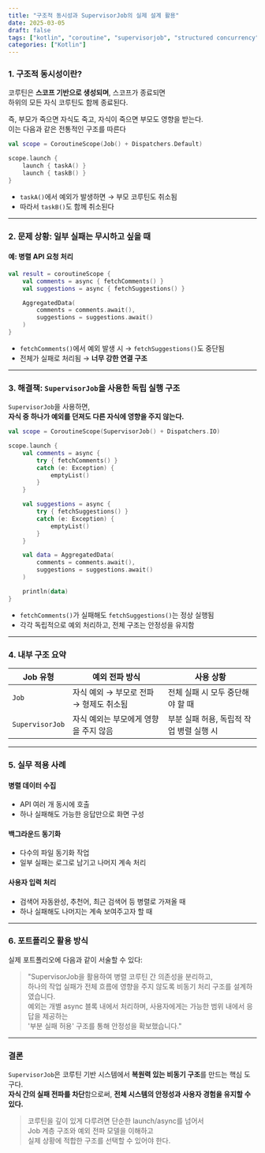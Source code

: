 ```yaml
---
title: "구조적 동시성과 SupervisorJob의 실제 설계 활용"
date: 2025-03-05
draft: false
tags: ["kotlin", "coroutine", "supervisorjob", "structured concurrency", "exception handling"]
categories: ["Kotlin"]
---
```


### 1. 구조적 동시성이란?

코루틴은 **스코프 기반으로 생성되며**, 스코프가 종료되면  
하위의 모든 자식 코루틴도 함께 종료된다.

즉, 부모가 죽으면 자식도 죽고, 자식이 죽으면 부모도 영향을 받는다.  
이는 다음과 같은 전통적인 구조를 따른다

```kotlin
val scope = CoroutineScope(Job() + Dispatchers.Default)

scope.launch {
    launch { taskA() }
    launch { taskB() }
}
```

- `taskA()`에서 예외가 발생하면 → 부모 코루틴도 취소됨
- 따라서 `taskB()`도 함께 취소된다

---

### 2. 문제 상황: 일부 실패는 무시하고 싶을 때

#### 예: 병렬 API 요청 처리

```kotlin
val result = coroutineScope {
    val comments = async { fetchComments() }
    val suggestions = async { fetchSuggestions() }

    AggregatedData(
        comments = comments.await(),
        suggestions = suggestions.await()
    )
}
```

- `fetchComments()`에서 예외 발생 시 → `fetchSuggestions()`도 중단됨
- 전체가 실패로 처리됨 → **너무 강한 연결 구조**

---

### 3. 해결책: `SupervisorJob`을 사용한 독립 실행 구조

`SupervisorJob`을 사용하면,  
**자식 중 하나가 예외를 던져도 다른 자식에 영향을 주지 않는다.**

```kotlin
val scope = CoroutineScope(SupervisorJob() + Dispatchers.IO)

scope.launch {
    val comments = async {
        try { fetchComments() }
        catch (e: Exception) {
            emptyList()
        }
    }

    val suggestions = async {
        try { fetchSuggestions() }
        catch (e: Exception) {
            emptyList()
        }
    }

    val data = AggregatedData(
        comments = comments.await(),
        suggestions = suggestions.await()
    )

    println(data)
}
```

- `fetchComments()`가 실패해도 `fetchSuggestions()`는 정상 실행됨
- 각각 독립적으로 예외 처리하고, 전체 구조는 안정성을 유지함

---

### 4. 내부 구조 요약

| Job 유형 | 예외 전파 방식 | 사용 상황 |
|----------|----------------|-----------|
| `Job` | 자식 예외 → 부모로 전파 → 형제도 취소됨 | 전체 실패 시 모두 중단해야 할 때 |
| `SupervisorJob` | 자식 예외는 부모에게 영향을 주지 않음 | 부분 실패 허용, 독립적 작업 병렬 실행 시 |

---

### 5. 실무 적용 사례

#### 병렬 데이터 수집

- API 여러 개 동시에 호출
- 하나 실패해도 가능한 응답만으로 화면 구성

#### 백그라운드 동기화

- 다수의 파일 동기화 작업
- 일부 실패는 로그로 남기고 나머지 계속 처리

#### 사용자 입력 처리

- 검색어 자동완성, 추천어, 최근 검색어 등 병렬로 가져올 때  
- 하나 실패해도 나머지는 계속 보여주고자 할 때

---

### 6. 포트폴리오 활용 방식

실제 포트폴리오에 다음과 같이 서술할 수 있다:

> "SupervisorJob을 활용하여 병렬 코루틴 간 의존성을 분리하고,  
> 하나의 작업 실패가 전체 흐름에 영향을 주지 않도록 비동기 처리 구조를 설계하였습니다.  
> 예외는 개별 async 블록 내에서 처리하며, 사용자에게는 가능한 범위 내에서 응답을 제공하는  
> '부분 실패 허용' 구조를 통해 안정성을 확보했습니다."

---

### 결론

`SupervisorJob`은 코루틴 기반 시스템에서 **복원력 있는 비동기 구조**를 만드는 핵심 도구다.  
**자식 간의 실패 전파를 차단**함으로써, **전체 시스템의 안정성과 사용자 경험을 유지할 수 있다.**

> 코루틴을 깊이 있게 다루려면 단순한 launch/async를 넘어서  
> Job 계층 구조와 예외 전파 모델을 이해하고  
> 실제 상황에 적합한 구조를 선택할 수 있어야 한다.
